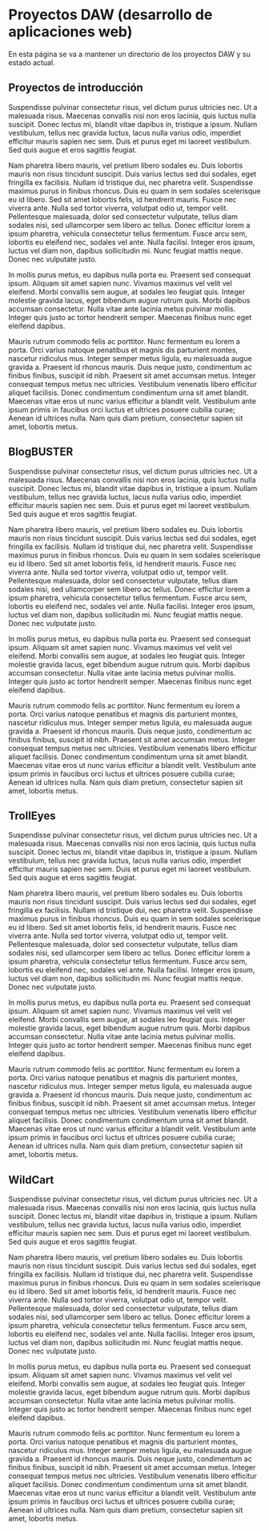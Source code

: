 
# Proyectos DAW (desarrollo de aplicaciones web)
En esta página se va a mantener un directorio de los proyectos DAW y su estado actual.


## Proyectos de introducción
Suspendisse pulvinar consectetur risus, vel dictum purus ultricies nec. Ut a malesuada risus. Maecenas convallis nisi non eros lacinia, quis luctus nulla suscipit. Donec lectus mi, blandit vitae dapibus in, tristique a ipsum. Nullam vestibulum, tellus nec gravida luctus, lacus nulla varius odio, imperdiet efficitur mauris sapien nec sem. Duis et purus eget mi laoreet vestibulum. Sed quis augue et eros sagittis feugiat.

Nam pharetra libero mauris, vel pretium libero sodales eu. Duis lobortis mauris non risus tincidunt suscipit. Duis varius lectus sed dui sodales, eget fringilla ex facilisis. Nullam id tristique dui, nec pharetra velit. Suspendisse maximus purus in finibus rhoncus. Duis eu quam in sem sodales scelerisque eu id libero. Sed sit amet lobortis felis, id hendrerit mauris. Fusce nec viverra ante. Nulla sed tortor viverra, volutpat odio ut, tempor velit. Pellentesque malesuada, dolor sed consectetur vulputate, tellus diam sodales nisi, sed ullamcorper sem libero ac tellus. Donec efficitur lorem a ipsum pharetra, vehicula consectetur tellus fermentum. Fusce arcu sem, lobortis eu eleifend nec, sodales vel ante. Nulla facilisi. Integer eros ipsum, luctus vel diam non, dapibus sollicitudin mi. Nunc feugiat mattis neque. Donec nec vulputate justo.

In mollis purus metus, eu dapibus nulla porta eu. Praesent sed consequat ipsum. Aliquam sit amet sapien nunc. Vivamus maximus vel velit vel eleifend. Morbi convallis sem augue, at sodales leo feugiat quis. Integer molestie gravida lacus, eget bibendum augue rutrum quis. Morbi dapibus accumsan consectetur. Nulla vitae ante lacinia metus pulvinar mollis. Integer quis justo ac tortor hendrerit semper. Maecenas finibus nunc eget eleifend dapibus.

Mauris rutrum commodo felis ac porttitor. Nunc fermentum eu lorem a porta. Orci varius natoque penatibus et magnis dis parturient montes, nascetur ridiculus mus. Integer semper metus ligula, eu malesuada augue gravida a. Praesent id rhoncus mauris. Duis neque justo, condimentum ac finibus finibus, suscipit id nibh. Praesent sit amet accumsan metus. Integer consequat tempus metus nec ultricies. Vestibulum venenatis libero efficitur aliquet facilisis. Donec condimentum condimentum urna sit amet blandit. Maecenas vitae eros ut nunc varius efficitur a blandit velit. Vestibulum ante ipsum primis in faucibus orci luctus et ultrices posuere cubilia curae; Aenean id ultrices nulla. Nam quis diam pretium, consectetur sapien sit amet, lobortis metus.

## BlogBUSTER

Suspendisse pulvinar consectetur risus, vel dictum purus ultricies nec. Ut a malesuada risus. Maecenas convallis nisi non eros lacinia, quis luctus nulla suscipit. Donec lectus mi, blandit vitae dapibus in, tristique a ipsum. Nullam vestibulum, tellus nec gravida luctus, lacus nulla varius odio, imperdiet efficitur mauris sapien nec sem. Duis et purus eget mi laoreet vestibulum. Sed quis augue et eros sagittis feugiat.

Nam pharetra libero mauris, vel pretium libero sodales eu. Duis lobortis mauris non risus tincidunt suscipit. Duis varius lectus sed dui sodales, eget fringilla ex facilisis. Nullam id tristique dui, nec pharetra velit. Suspendisse maximus purus in finibus rhoncus. Duis eu quam in sem sodales scelerisque eu id libero. Sed sit amet lobortis felis, id hendrerit mauris. Fusce nec viverra ante. Nulla sed tortor viverra, volutpat odio ut, tempor velit. Pellentesque malesuada, dolor sed consectetur vulputate, tellus diam sodales nisi, sed ullamcorper sem libero ac tellus. Donec efficitur lorem a ipsum pharetra, vehicula consectetur tellus fermentum. Fusce arcu sem, lobortis eu eleifend nec, sodales vel ante. Nulla facilisi. Integer eros ipsum, luctus vel diam non, dapibus sollicitudin mi. Nunc feugiat mattis neque. Donec nec vulputate justo.

In mollis purus metus, eu dapibus nulla porta eu. Praesent sed consequat ipsum. Aliquam sit amet sapien nunc. Vivamus maximus vel velit vel eleifend. Morbi convallis sem augue, at sodales leo feugiat quis. Integer molestie gravida lacus, eget bibendum augue rutrum quis. Morbi dapibus accumsan consectetur. Nulla vitae ante lacinia metus pulvinar mollis. Integer quis justo ac tortor hendrerit semper. Maecenas finibus nunc eget eleifend dapibus.

Mauris rutrum commodo felis ac porttitor. Nunc fermentum eu lorem a porta. Orci varius natoque penatibus et magnis dis parturient montes, nascetur ridiculus mus. Integer semper metus ligula, eu malesuada augue gravida a. Praesent id rhoncus mauris. Duis neque justo, condimentum ac finibus finibus, suscipit id nibh. Praesent sit amet accumsan metus. Integer consequat tempus metus nec ultricies. Vestibulum venenatis libero efficitur aliquet facilisis. Donec condimentum condimentum urna sit amet blandit. Maecenas vitae eros ut nunc varius efficitur a blandit velit. Vestibulum ante ipsum primis in faucibus orci luctus et ultrices posuere cubilia curae; Aenean id ultrices nulla. Nam quis diam pretium, consectetur sapien sit amet, lobortis metus.
## TrollEyes

Suspendisse pulvinar consectetur risus, vel dictum purus ultricies nec. Ut a malesuada risus. Maecenas convallis nisi non eros lacinia, quis luctus nulla suscipit. Donec lectus mi, blandit vitae dapibus in, tristique a ipsum. Nullam vestibulum, tellus nec gravida luctus, lacus nulla varius odio, imperdiet efficitur mauris sapien nec sem. Duis et purus eget mi laoreet vestibulum. Sed quis augue et eros sagittis feugiat.

Nam pharetra libero mauris, vel pretium libero sodales eu. Duis lobortis mauris non risus tincidunt suscipit. Duis varius lectus sed dui sodales, eget fringilla ex facilisis. Nullam id tristique dui, nec pharetra velit. Suspendisse maximus purus in finibus rhoncus. Duis eu quam in sem sodales scelerisque eu id libero. Sed sit amet lobortis felis, id hendrerit mauris. Fusce nec viverra ante. Nulla sed tortor viverra, volutpat odio ut, tempor velit. Pellentesque malesuada, dolor sed consectetur vulputate, tellus diam sodales nisi, sed ullamcorper sem libero ac tellus. Donec efficitur lorem a ipsum pharetra, vehicula consectetur tellus fermentum. Fusce arcu sem, lobortis eu eleifend nec, sodales vel ante. Nulla facilisi. Integer eros ipsum, luctus vel diam non, dapibus sollicitudin mi. Nunc feugiat mattis neque. Donec nec vulputate justo.

In mollis purus metus, eu dapibus nulla porta eu. Praesent sed consequat ipsum. Aliquam sit amet sapien nunc. Vivamus maximus vel velit vel eleifend. Morbi convallis sem augue, at sodales leo feugiat quis. Integer molestie gravida lacus, eget bibendum augue rutrum quis. Morbi dapibus accumsan consectetur. Nulla vitae ante lacinia metus pulvinar mollis. Integer quis justo ac tortor hendrerit semper. Maecenas finibus nunc eget eleifend dapibus.

Mauris rutrum commodo felis ac porttitor. Nunc fermentum eu lorem a porta. Orci varius natoque penatibus et magnis dis parturient montes, nascetur ridiculus mus. Integer semper metus ligula, eu malesuada augue gravida a. Praesent id rhoncus mauris. Duis neque justo, condimentum ac finibus finibus, suscipit id nibh. Praesent sit amet accumsan metus. Integer consequat tempus metus nec ultricies. Vestibulum venenatis libero efficitur aliquet facilisis. Donec condimentum condimentum urna sit amet blandit. Maecenas vitae eros ut nunc varius efficitur a blandit velit. Vestibulum ante ipsum primis in faucibus orci luctus et ultrices posuere cubilia curae; Aenean id ultrices nulla. Nam quis diam pretium, consectetur sapien sit amet, lobortis metus.
## WildCart

Suspendisse pulvinar consectetur risus, vel dictum purus ultricies nec. Ut a malesuada risus. Maecenas convallis nisi non eros lacinia, quis luctus nulla suscipit. Donec lectus mi, blandit vitae dapibus in, tristique a ipsum. Nullam vestibulum, tellus nec gravida luctus, lacus nulla varius odio, imperdiet efficitur mauris sapien nec sem. Duis et purus eget mi laoreet vestibulum. Sed quis augue et eros sagittis feugiat.

Nam pharetra libero mauris, vel pretium libero sodales eu. Duis lobortis mauris non risus tincidunt suscipit. Duis varius lectus sed dui sodales, eget fringilla ex facilisis. Nullam id tristique dui, nec pharetra velit. Suspendisse maximus purus in finibus rhoncus. Duis eu quam in sem sodales scelerisque eu id libero. Sed sit amet lobortis felis, id hendrerit mauris. Fusce nec viverra ante. Nulla sed tortor viverra, volutpat odio ut, tempor velit. Pellentesque malesuada, dolor sed consectetur vulputate, tellus diam sodales nisi, sed ullamcorper sem libero ac tellus. Donec efficitur lorem a ipsum pharetra, vehicula consectetur tellus fermentum. Fusce arcu sem, lobortis eu eleifend nec, sodales vel ante. Nulla facilisi. Integer eros ipsum, luctus vel diam non, dapibus sollicitudin mi. Nunc feugiat mattis neque. Donec nec vulputate justo.

In mollis purus metus, eu dapibus nulla porta eu. Praesent sed consequat ipsum. Aliquam sit amet sapien nunc. Vivamus maximus vel velit vel eleifend. Morbi convallis sem augue, at sodales leo feugiat quis. Integer molestie gravida lacus, eget bibendum augue rutrum quis. Morbi dapibus accumsan consectetur. Nulla vitae ante lacinia metus pulvinar mollis. Integer quis justo ac tortor hendrerit semper. Maecenas finibus nunc eget eleifend dapibus.

Mauris rutrum commodo felis ac porttitor. Nunc fermentum eu lorem a porta. Orci varius natoque penatibus et magnis dis parturient montes, nascetur ridiculus mus. Integer semper metus ligula, eu malesuada augue gravida a. Praesent id rhoncus mauris. Duis neque justo, condimentum ac finibus finibus, suscipit id nibh. Praesent sit amet accumsan metus. Integer consequat tempus metus nec ultricies. Vestibulum venenatis libero efficitur aliquet facilisis. Donec condimentum condimentum urna sit amet blandit. Maecenas vitae eros ut nunc varius efficitur a blandit velit. Vestibulum ante ipsum primis in faucibus orci luctus et ultrices posuere cubilia curae; Aenean id ultrices nulla. Nam quis diam pretium, consectetur sapien sit amet, lobortis metus.